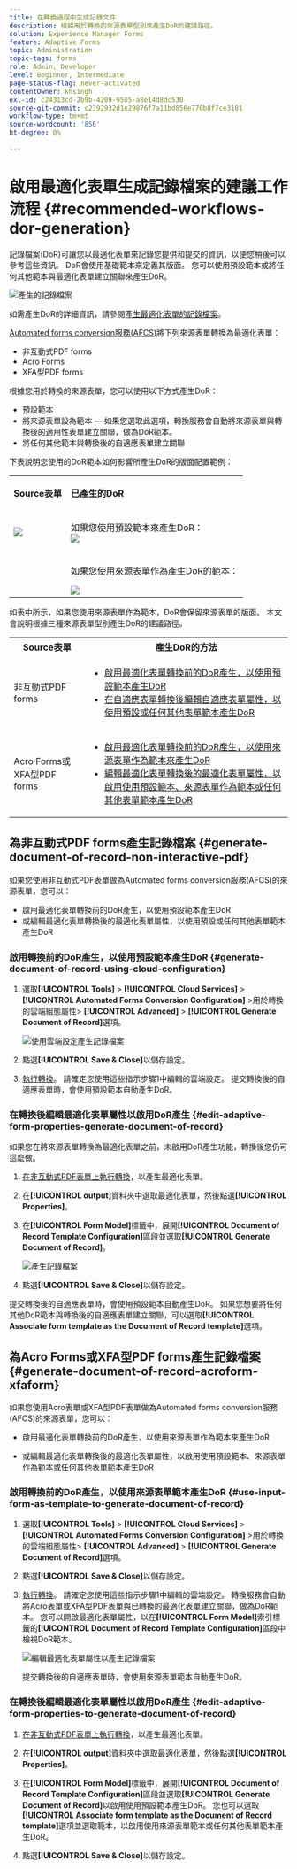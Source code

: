 ```yaml
---
title: 在轉換過程中生成記錄文件
description: 根據用於轉換的來源表單型別來產生DoR的建議路徑。
solution: Experience Manager Forms
feature: Adaptive Forms
topic: Administration
topic-tags: forms
role: Admin, Developer
level: Beginner, Intermediate
page-status-flag: never-activated
contentOwner: khsingh
exl-id: c24313cd-2b9b-4209-9505-a8e14d8dc530
source-git-commit: c2392932d1e29876f7a11bd856e770b8f7ce3181
workflow-type: tm+mt
source-wordcount: '856'
ht-degree: 0%

---
```


# 啟用最適化表單生成記錄檔案的建議工作流程 {#recommended-workflows-dor-generation}

記錄檔案(DoR)可讓您以最適化表單來記錄您提供和提交的資訊，以便您稍後可以參考這些資訊。
DoR會使用基礎範本來定義其版面。 您可以使用預設範本或將任何其他範本與最適化表單建立關聯來產生DoR。

![產生的記錄檔案](assets/document_of_record.gif)

如需產生DoR的詳細資訊，請參閱[產生最適化表單的記錄檔案](https://helpx.adobe.com/tw/experience-manager/6-5/forms/using/generate-document-of-record-for-non-xfa-based-adaptive-forms.html)。

[Automated forms conversion服務(AFCS)](/help/using/introduction.md)將下列來源表單轉換為最適化表單：

* 非互動式PDF forms
* Acro Forms
* XFA型PDF forms

根據您用於轉換的來源表單，您可以使用以下方式產生DoR：

* 預設範本
* 將來源表單設為範本 — 如果您選取此選項，轉換服務會自動將來源表單與轉換後的適用性表單建立關聯，做為DoR範本。
* 將任何其他範本與轉換後的自適應表單建立關聯

下表說明您使用的DoR範本如何影響所產生DoR的版面配置範例：

<table> 
 <tbody>
 <tr>
  <td><p><strong>Source表單</strong></p></td>
  <td><p><strong>已產生的DoR</strong></p></td> 
   </tr>
  <tr>
   <td><img src="assets/source_xdp_updated.png"/></td>
   <td><p>如果您使用預設範本來產生DoR：</br><img src="assets/source_form_default_updated.png"/></td>
   </tr>
   <tr>
   <td></td>
   <td><p>如果您使用來源表單作為產生DoR的範本：</br></p><img src="assets/source_form_dor_updated.png"/></td>
   </tr>
  </tbody>
</table>

如表中所示，如果您使用來源表單作為範本，DoR會保留來源表單的版面。
本文會說明根據三種來源表單型別產生DoR的建議路徑。

<table> 
 <tbody> 
  <tr> 
   <th><strong>Source表單</strong></th> 
   <th><strong>產生DoR的方法</strong></th> 
  </tr> 
  <tr> 
   <td><p>非互動式PDF forms</p></td> 
   <td> 
    <ul> 
     <li><a href="#generate-document-of-record-using-cloud-configuration">啟用最適化表單轉換前的DoR產生，以使用預設範本產生DoR</a></li> 
     <li><a href="#edit-adaptive-form-properties-generate-document-of-record">在自適應表單轉換後編輯自適應表單屬性，以使用預設或任何其他表單範本產生DoR</a></li> 
    </ul> </td> 
  </tr>
  <tr> 
   <td><p>Acro Forms或XFA型PDF forms</p></td> 
   <td> 
    <ul> 
     <li><a href="#use-input-form-as-template-to-generate-document-of-record">啟用最適化表單轉換前的DoR產生，以使用來源表單作為範本來產生DoR</a></li> 
     <li><a href="#edit-adaptive-form-properties-to-generate-document-of-record">編輯最適化表單轉換後的最適化表單屬性，以啟用使用預設範本、來源表單作為範本或任何其他表單範本產生DoR</a></li> 
    </ul> </td> 
  </tr>    
 </tbody> 
</table>

## 為非互動式PDF forms產生記錄檔案 {#generate-document-of-record-non-interactive-pdf}

如果您使用非互動式PDF表單做為Automated forms conversion服務(AFCS)的來源表單，您可以：

* 啟用最適化表單轉換前的DoR產生，以使用預設範本產生DoR
* 或編輯最適化表單轉換後的最適化表單屬性，以使用預設或任何其他表單範本產生DoR

### 啟用轉換前的DoR產生，以使用預設範本產生DoR {#generate-document-of-record-using-cloud-configuration}

1. 選取&#x200B;**[!UICONTROL Tools]** > **[!UICONTROL Cloud Services]** > **[!UICONTROL Automated Forms Conversion Configuration]** >用於轉換的雲端組態屬性> **[!UICONTROL Advanced]** > **[!UICONTROL Generate Document of Record]**&#x200B;選項。

   ![使用雲端設定產生記錄檔案](assets/generate_dor_cloud_config.gif)

1. 點選&#x200B;**[!UICONTROL Save & Close]**&#x200B;以儲存設定。

1. [執行轉換](/help/using/convert-existing-forms-to-adaptive-forms.md)。 請確定您使用這些指示步驟1中編輯的雲端設定。
提交轉換後的自適應表單時，會使用預設範本自動產生DoR。

### 在轉換後編輯最適化表單屬性以啟用DoR產生 {#edit-adaptive-form-properties-generate-document-of-record}

如果您在將來源表單轉換為最適化表單之前，未啟用DoR產生功能，轉換後您仍可這麼做。

1. [在非互動式PDF表單上執行轉換](/help/using/convert-existing-forms-to-adaptive-forms.md)，以產生最適化表單。

1. 在&#x200B;**[!UICONTROL output]**&#x200B;資料夾中選取最適化表單，然後點選&#x200B;**[!UICONTROL Properties]**。

1. 在&#x200B;**[!UICONTROL Form Model]**&#x200B;標籤中，展開&#x200B;**[!UICONTROL Document of Record Template Configuration]**&#x200B;區段並選取&#x200B;**[!UICONTROL Generate Document of Record]**。

   ![產生記錄檔案](assets/generate_dor_af_properties.png)

1. 點選&#x200B;**[!UICONTROL Save & Close]**&#x200B;以儲存設定。

提交轉換後的自適應表單時，會使用預設範本自動產生DoR。 如果您想要將任何其他DoR範本與轉換後的自適應表單建立關聯，可以選取&#x200B;**[!UICONTROL Associate form template as the Document of Record template]**&#x200B;選項。

## 為Acro Forms或XFA型PDF forms產生記錄檔案 {#generate-document-of-record-acroform-xfaform}

如果您使用Acro表單或XFA型PDF表單做為Automated forms conversion服務(AFCS)的來源表單，您可以：

* 啟用最適化表單轉換前的DoR產生，以使用來源表單作為範本來產生DoR

* 或編輯最適化表單轉換後的最適化表單屬性，以啟用使用預設範本、來源表單作為範本或任何其他表單範本產生DoR

### 啟用轉換前的DoR產生，以使用來源表單範本產生DoR {#use-input-form-as-template-to-generate-document-of-record}

1. 選取&#x200B;**[!UICONTROL Tools]** > **[!UICONTROL Cloud Services]** > **[!UICONTROL Automated Forms Conversion Configuration]** >用於轉換的雲端組態屬性> **[!UICONTROL Advanced]** > **[!UICONTROL Generate Document of Record]**&#x200B;選項。

1. 點選&#x200B;**[!UICONTROL Save & Close]**&#x200B;以儲存設定。

1. [執行轉換](/help/using/convert-existing-forms-to-adaptive-forms.md)。 請確定您使用這些指示步驟1中編輯的雲端設定。
轉換服務會自動將Acro表單或XFA型PDF表單與已轉換的最適化表單建立關聯，做為DoR範本。
您可以開啟最適化表單屬性，以在&#x200B;**[!UICONTROL Form Model]**&#x200B;索引標籤的&#x200B;**[!UICONTROL Document of Record Template Configuration]**&#x200B;區段中檢視DoR範本。

   ![編輯最適化表單屬性以產生記錄檔案](assets/generate_dor_af_properties_xdp_acro.png)

   提交轉換後的自適應表單時，會使用來源表單範本自動產生DoR。

### 在轉換後編輯最適化表單屬性以啟用DoR產生 {#edit-adaptive-form-properties-to-generate-document-of-record}

1. [在非互動式PDF表單上執行轉換](/help/using/convert-existing-forms-to-adaptive-forms.md)，以產生最適化表單。

1. 在&#x200B;**[!UICONTROL output]**&#x200B;資料夾中選取最適化表單，然後點選&#x200B;**[!UICONTROL Properties]**。

1. 在&#x200B;**[!UICONTROL Form Model]**&#x200B;標籤中，展開&#x200B;**[!UICONTROL Document of Record Template Configuration]**&#x200B;區段並選取&#x200B;**[!UICONTROL Generate Document of Record]**&#x200B;以啟用使用預設範本產生DoR。
您也可以選取&#x200B;**[!UICONTROL Associate form template as the Document of Record template]**&#x200B;選項並選取範本，以啟用使用來源表單範本或任何其他表單範本產生DoR。

1. 點選&#x200B;**[!UICONTROL Save & Close]**&#x200B;以儲存設定。

